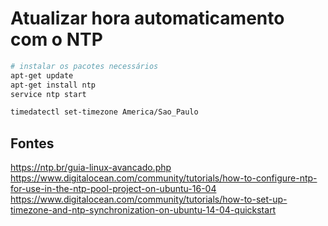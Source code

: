 # Atualizar hora automaticamento com o NTP

```bash
# instalar os pacotes necessários
apt-get update
apt-get install ntp
service ntp start

timedatectl set-timezone America/Sao_Paulo
```

## Fontes
https://ntp.br/guia-linux-avancado.php
https://www.digitalocean.com/community/tutorials/how-to-configure-ntp-for-use-in-the-ntp-pool-project-on-ubuntu-16-04
https://www.digitalocean.com/community/tutorials/how-to-set-up-timezone-and-ntp-synchronization-on-ubuntu-14-04-quickstart